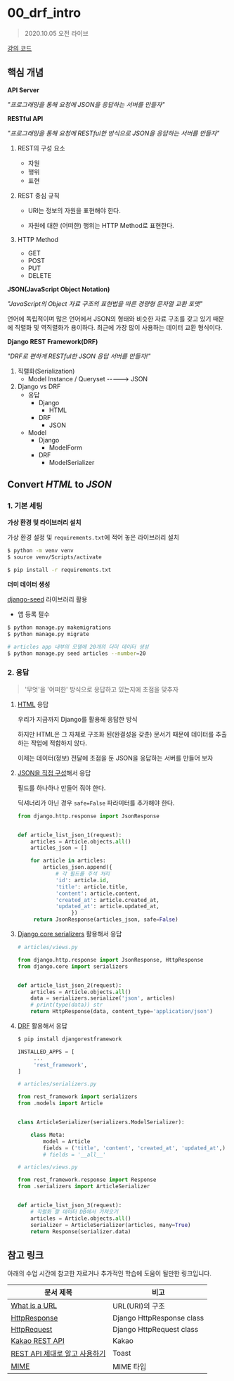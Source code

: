 # 00_drf_intro

> 2020.10.05 오전 라이브

[강의 코드](https://lab.ssafy.com/aclass/drf)



## 핵심 개념

**API Server**

*"프로그래밍을 통해 요청에  JSON을 응답하는 서버를 만들자"*



**RESTful API**

*"프로그래밍을 통해 요청에 RESTful한 방식으로 JSON을 응답하는 서버를 만들자"*



1. REST의 구성 요소
   - 자원
   - 행위
   - 표현

2. REST 중심 규칙

   - URI는 정보의 자원을 표현해야 한다.

   - 자원에 대한 (어떠한) 행위는 HTTP Method로 표현한다.

3. HTTP Method
   - GET
   - POST
   - PUT
   - DELETE



**JSON(JavaScript Object Notation)**

*"JavaScript의 Object 자료 구조의 표현법을 따른 경량형 문자열 교환 포맷"*

언어에 독립적이며 많은 언어에서 JSON의 형태와 비슷한 자료 구조를 갖고 있기 때문에 직렬화 및 역직렬화가 용이하다. 최근에 가장 많이 사용하는 데이터 교환 형식이다. 



**Django REST Framework(DRF)**

*"DRF로 편하게 RESTful한 JSON 응답 서버를 만들자!"*



1. 직렬화(Serialization) 
   - Model Instance / Queryset  ----->  JSON
2. Django vs DRF
   - 응답
     - Django
       - HTML
     - DRF
       - JSON
   - Model
     - Django
       - ModelForm
     - DRF
       - ModelSerializer



## Convert *HTML* to *JSON*

### 1. 기본 세팅

**가상 환경 및 라이브러리 설치**

가상 환경 설정 및 `requirements.txt`에 적어 놓은 라이브러리 설치

```bash
$ python -m venv venv
$ source venv/Scripts/activate

$ pip install -r requirements.txt
```



**더미 데이터 생성**

[django-seed](https://github.com/Brobin/django-seed) 라이브러리 활용

- 앱 등록 필수

```bash
$ python manage.py makemigrations
$ python manage.py migrate

# articles app 내부의 모델에 20개의 더미 데이터 생성
$ python manage.py seed articles --number=20
```



### 2. 응답

> '무엇'을 '어떠한' 방식으로 응답하고 있는지에 초점을 맞추자



1. [HTML]() 응답

   우리가 지금까지 Django를 활용해 응답한 방식

   하지만 HTML은 그 자체로 구조화 된(완결성을 갖춘) 문서기 때문에 데이터를 추출하는 작업에 적합하지 않다.

   이제는 데이터(정보) 전달에 초점을 둔 JSON을 응답하는 서버를 만들어 보자

   

2. [JSON을 직접 구성](https://docs.djangoproject.com/en/3.1/ref/request-response/#jsonresponse-objects)해서 응답

   필드를 하나하나 만들어 줘야 한다.

   딕셔너리가 아닌 경우 `safe=False` 파라미터를 추가해야 한다.

   ```python
   from django.http.response import JsonResponse
   
   
   def article_list_json_1(request):
       articles = Article.objects.all()
       articles_json = []
   
       for article in articles:
           articles_json.append({
               # 각 필드를 주석 처리
               'id': article.id,
               'title': article.title,
               'content': article.content,
               'created_at': article.created_at,
               'updated_at': article.updated_at,
   					})
   		return JsonResponse(articles_json, safe=False)
   ```

   

3. [Django core serializers](https://docs.djangoproject.com/en/3.1/topics/serialization/) 활용해서 응답

   ```python
   # articles/views.py
   
   from django.http.response import JsonResponse, HttpResponse
   from django.core import serializers
   
   
   def article_list_json_2(request):
       articles = Article.objects.all()
       data = serializers.serialize('json', articles)
       # print(type(data)) str
       return HttpResponse(data, content_type='application/json')
   ```

   

4. [DRF](https://www.django-rest-framework.org/) 활용해서 응답

   ```bash
   $ pip install djangorestframework
   ```

   ```python
   INSTALLED_APPS = [
   		...
   		'rest_framework',
   ]
   ```

   ```python
   # articles/serializers.py
   
   from rest_framework import serializers
   from .models import Article
   
   
   class ArticleSerializer(serializers.ModelSerializer):
   
       class Meta:
           model = Article
           fields = ('title', 'content', 'created_at', 'updated_at',)
           # fields = '__all__'
   ```

   ```python
   # articles/views.py
   
   from rest_framework.response import Response
   from .serializers import ArticleSerializer
   
   
   def article_list_json_3(request):
       # 직렬화 할 데이터 DB에서 가져오기
       articles = Article.objects.all()
       serializer = ArticleSerializer(articles, many=True)
       return Response(serializer.data)
   ```

   



## 참고 링크

아래의 수업 시간에 참고한 자료거나 추가적인 학습에 도움이 될만한 링크입니다.

| 문서 제목                                                    | 비고                      |
| ------------------------------------------------------------ | ------------------------- |
| [What is a URL](https://developer.mozilla.org/ko/docs/Learn/Common_questions/What_is_a_URL) | URL(URI)의 구조           |
| [HttpResponse](https://docs.djangoproject.com/en/3.1/ref/request-response/#httpresponse-objects) | Django HttpResponse class |
| [HttpRequest](https://docs.djangoproject.com/en/3.1/ref/request-response/#httprequest-objects) | Django HttpRequest class  |
| [Kakao REST API](https://developers.kakao.com/docs/latest/ko/reference/rest-api-reference) | Kakao                     |
| [REST API 제대로 알고 사용하기](https://meetup.toast.com/posts/92) | Toast                     |
| [MIME](https://developer.mozilla.org/ko/docs/Web/HTTP/Basics_of_HTTP/MIME_types) | MIME 타입                 |

